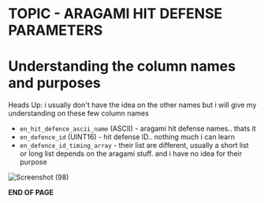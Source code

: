 # TOPIC - ARAGAMI HIT DEFENSE PARAMETERS

# Understanding the column names and purposes
Heads Up: i usually don't have the idea on the other names but i will give my understanding on these few column names

- `en_hit_defence_ascii_name` (ASCII) - aragami hit defense names.. thats it
- `en_defence_id` (UINT16) - hit defense ID.. nothing much i can learn
- `en_defence_id_timing_array` - their list are different, usually a short list or long list depends on the aragami stuff. and i have no idea for their purpose

![Screenshot (98)](https://github.com/nachotacos69/WikiEater/assets/99103531/2dcc9468-99e6-421a-aea2-4c02da8ce44c)


**END OF PAGE**
